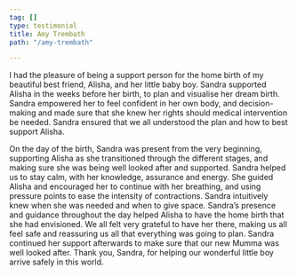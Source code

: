 ```yaml
---
tag: []
type: testimonial
title: Amy Trembath
path: "/amy-trembath"

---
```

I had the pleasure of being a support person for the home birth of my beautiful best friend, Alisha, and her little baby boy. Sandra supported Alisha in the weeks before her birth, to plan and visualise her dream birth. Sandra empowered her to feel confident in her own body, and decision-making and made sure that she knew her rights should medical intervention be needed. Sandra ensured that we all understood the plan and how to best support Alisha. 

On the day of the birth, Sandra was present from the very beginning, supporting Alisha as she transitioned through the different stages, and making sure she was being well looked after and supported. Sandra helped us to stay calm, with her knowledge, assurance and energy. She guided Alisha and encouraged her to continue with her breathing, and using pressure points to ease the intensity of contractions. Sandra intuitively knew when she was needed and when to give space. Sandra’s presence and guidance throughout the day helped Alisha to have the home birth that she had envisioned. We all felt very grateful to have her there, making us all feel safe and reassuring us all that everything was going to plan. Sandra continued her support afterwards to make sure that our new Mumma was well looked after. Thank you, Sandra, for helping our wonderful little boy arrive safely in this world.